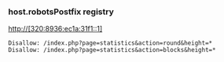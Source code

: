 ### host.robotsPostfix registry

[http://[320:8936:ec1a:31f1::1]](http://[320:8936:ec1a:31f1::1])

```
Disallow: /index.php?page=statistics&action=round&height=*
Disallow: /index.php?page=statistics&action=blocks&height=*
```